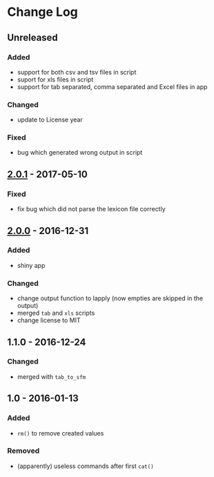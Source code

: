 # Change Log

## Unreleased
### Added
- support for both csv and tsv files in script
- suport for xls files in script
- support for tab separated, comma separated and Excel files in app

### Changed
- update to License year

### Fixed
- bug which generated wrong output in script

## [2.0.1] - 2017-05-10
### Fixed
- fix bug which did not parse the lexicon file correctly

## [2.0.0] - 2016-12-31
### Added
- shiny app

### Changed
- change output function to lapply (now empties are skipped in the output)
- merged `tab` and `xls` scripts
- change license to MIT

## 1.1.0 -  2016-12-24
### Changed
- merged with `tab_to_sfm`

## 1.0 - 2016-01-13
### Added
- `rm()` to remove created values

### Removed
- (apparently) useless commands after first `cat()`


[2.0.1]: https://github.com/stefanocoretta/sfm-exporter/compare/v2.0.0...v2.0.1
[2.0.0]: https://github.com/stefanocoretta/sfm-exporter/compare/v1.1.0...v2.0.0
